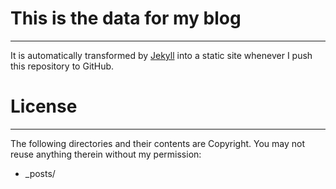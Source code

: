 # This is the data for my blog
---

It is automatically transformed by [Jekyll](http://jekyllrb.com/) into a static site whenever I push this repository to GitHub.



# License
---
The following directories and their contents are Copyright. You may not reuse anything therein without my permission:

* _posts/